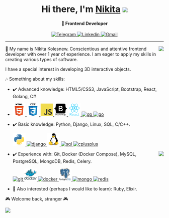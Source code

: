 <h1 align="center">Hi there, I'm <a href="#" target="_blank">Nikita</a> 
<img src="https://github.com/blackcater/blackcater/raw/main/images/Hi.gif" height="32"/></h1>

<h4 align="center">🚸 Frontend Developer </h4>
<div align="center">
<!--   <a href="https://disk.yandex.ru/i/soUuWlOih-ubjA">
    <img aly="My CV URL" src="https://img.shields.io/badge/CV-orange?&style=for-the-badge">
  </a> -->
  </a>
    <a href="https://t.me/clowworm">
    <img alt="Telegram" src="https://img.shields.io/badge/Telegram-2CA5E0?style=for-the-badge&logo=telegram&logoColor=white">
  </a>
    <a href="https://www.linkedin.com/in/nikita-kolesnew/">
    <img alt="Linkedin" src="https://img.shields.io/badge/LinkedIn-0077B5?style=for-the-badge&logo=linkedin&logoColor=white">
  </a>
  <a href="mailto:chattrain.kol7@gmail.com">
    <img alt="Gmail" src="https://img.shields.io/badge/Gmail-D14836?style=for-the-badge&logo=gmail&logoColor=white">
  </a>
</div>

---

<img align="right" src="https://github-profile-summary-cards.vercel.app/api/cards/most-commit-language?username=Peopl3s&theme=solarized_dark"/>



:purple_heart: My name is Nikita Kolesnew. Conscientious and attentive frontend developer with over 1 year of experience. I am eager
to apply my skills in creating various types of software. 

I have a special interest in developing 3D interactive objects.



:notes: Something about my skills:


- :heavy_check_mark: Advanced knowledge: HTML5/CSS3, JavaScript, Bootstrap, React, Golang, C#
- 
  <a href="https://www.w3.org/html/" target="_blank" rel="noreferrer"> <img src="https://raw.githubusercontent.com/devicons/devicon/master/icons/html5/html5-original-wordmark.svg" alt="html5" width="40" height="40"/> </a>
  <a href="https://www.w3schools.com/css/" target="_blank" rel="noreferrer"> <img src="https://raw.githubusercontent.com/devicons/devicon/master/icons/css3/css3-original-wordmark.svg" alt="css3" width="40" height="40"/> </a>
<a href="https://developer.mozilla.org/en-US/docs/Web/JavaScript" target="_blank" rel="noreferrer"> <img src="https://raw.githubusercontent.com/devicons/devicon/master/icons/javascript/javascript-original.svg" alt="javascript" width="40" height="40"/> </a>
<a href="https://getbootstrap.com" target="_blank" rel="noreferrer"> <img src="https://raw.githubusercontent.com/devicons/devicon/master/icons/bootstrap/bootstrap-plain-wordmark.svg" alt="bootstrap" width="40" height="40"/> </a>
<a href="https://reactjs.org/" target="_blank" rel="noreferrer"> <img src="https://raw.githubusercontent.com/devicons/devicon/master/icons/react/react-original-wordmark.svg" alt="react" width="40" height="40"/> </a>
<a href="https://cdn.worldvectorlogo.com/logos/go-logo-1.svg" target="_blank" rel="noreferrer"> <img src="https://cdn.worldvectorlogo.com/logos/go-logo-1.svg" alt="go" width="40" height="40"/> </a>
<a href="https://cdn.worldvectorlogo.com/logos/c--4.svg" target="_blank" rel="noreferrer"> <img src="https://cdn.worldvectorlogo.com/logos/c--4.svg" alt="go" width="40" height="40"/> </a>

- :heavy_check_mark: Basic knowledge: Python, Django, Linux, SQL, C/C++.
  
  <a href="https://www.python.org" target="_blank" rel="noreferrer"> <img src="https://raw.githubusercontent.com/devicons/devicon/master/icons/python/python-original.svg" alt="python" width="40" height="40"/> </a>
  <a href="https://www.djangoproject.com/" target="_blank" rel="noreferrer"> <img src="https://cdn.worldvectorlogo.com/logos/django.svg" alt="django" width="40" height="40"/> </a>
<a href="https://www.linux.org/" target="_blank" rel="noreferrer"> <img src="https://raw.githubusercontent.com/devicons/devicon/master/icons/linux/linux-original.svg" alt="linux" width="40" height="40"/> </a>
  <a href="https://cdn.worldvectorlogo.com/logos/amazon-database.svg" target="_blank" rel="noreferrer"> <img src="https://cdn.worldvectorlogo.com/logos/amazon-database.svg" alt="sql" width="40" height="40"/> </a>
  <a href="https://cdn.worldvectorlogo.com/logos/c.svg" target="_blank" rel="noreferrer"> <img src="https://cdn.worldvectorlogo.com/logos/c.svg" alt="cplusplus" width="40" height="40"/> </a>
  
<img align="right" src="https://github-profile-summary-cards.vercel.app/api/cards/stats?username=daniilshat&theme=solarized_dark"/>


- :heavy_check_mark: Experience with: Git, Docker (Docker Compose), MySQL, PostgreSQL, MongoDB, Redis, Celery.
  
   <a href="https://git-scm.com/" target="_blank" rel="noreferrer"> <img src="https://www.vectorlogo.zone/logos/git-scm/git-scm-icon.svg" alt="git" width="40" height="40"/> </a>
   <a href="https://www.docker.com/" target="_blank" rel="noreferrer"> <img src="https://raw.githubusercontent.com/devicons/devicon/master/icons/docker/docker-original-wordmark.svg" alt="docker" width="40" height="40"/> </a>
   <a href="https://cdn.worldvectorlogo.com/logos/mysql-6.svg" target="_blank" rel="noreferrer"> <img src="https://cdn.worldvectorlogo.com/logos/mysql-6.svg" alt="docker" width="40" height="40"/> </a><a href="https://www.postgresql.org" target="_blank" rel="noreferrer"> <img src="https://raw.githubusercontent.com/devicons/devicon/master/icons/postgresql/postgresql-original-wordmark.svg" alt="postgresql" width="40" height="40"/> </a>
    <a href="https://cdn.worldvectorlogo.com/logos/mongodb-icon-1.svg" target="_blank" rel="noreferrer"> <img src="https://cdn.worldvectorlogo.com/logos/mongodb-icon-1.svg" alt="mongo" width="40" height="40"/> </a>
    <a href="https://cdn.worldvectorlogo.com/logos/redis.svg" target="_blank" rel="noreferrer"> <img src="https://cdn.worldvectorlogo.com/logos/redis.svg" alt="redis" width="40" height="40"/> </a>
  
- :bookmark: Also interested (perhaps I would like to learn): Ruby, Elixir.

:video_game: Welcome back, stranger :video_game:


<img src="https://github-profile-summary-cards.vercel.app/api/cards/profile-details?username=Peopl3s&theme=solarized_dark"/>
